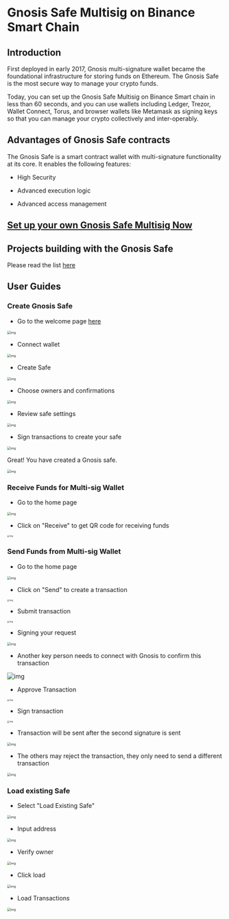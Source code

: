 #  Gnosis Safe Multisig on Binance Smart Chain

## Introduction

First deployed in early 2017, Gnosis multi-signature wallet became the foundational infrastructure for storing funds on Ethereum. The Gnosis Safe is the most secure way to manage your crypto funds.

Today, you can set up the Gnosis Safe Multisig on Binance Smart chain in less than 60 seconds, and you can use wallets including Ledger, Trezor,  Wallet Connect, Torus, and browser wallets like Metamask as signing keys so that you can manage your crypto collectively and inter-operably.

## Advantages of Gnosis Safe contracts

The Gnosis Safe is a smart contract wallet with multi-signature functionality at its core. It enables the following features:

* High Security

* Advanced execution logic

* Advanced access management

## [Set up your own Gnosis Safe Multisig Now](https://gnosis-safe.binance.org/)

## Projects building with the Gnosis Safe

Please read the list [here](https://docs.gnosis.io/safe/docs/intro_projects/)

## User Guides

### Create Gnosis Safe
- Go to the welcome page [here]( https://gnosis.binance.org/#/welcome )

<img src="https://lh6.googleusercontent.com/VuFAY4gELmeqK7Ad5nZJhk7O3_E3vPSvWv3DXDLjkRoIHIy_xQOGNmNERIHXwPtolfxVLE0DqnzuhBK4e9WpAKAWD5Y0yaWeoShPZ5_VbV9uYqcJWuZ53iRXXySYhgHKe68CD5i8" alt="img" style="zoom:50%;" />

- Connect wallet

<img src="https://lh4.googleusercontent.com/W7gfA_atKV5nGoEq1nciJWQQjfMY_xG5AiA7l29A9p_lzpQVOlhv6ylf6TTVrLvGogLjVNDzDYZkr1m6PlIGCUg6FPRUCVxyAeAk7oR9WvawJFOR57rY8POYuv67ABMCv6Bvde3V" alt="img" style="zoom:50%;" />



- Create Safe

<img src="https://lh5.googleusercontent.com/uaw_9nVQ1nT3qg9jYBJEcFM75t_NmO1LjyMZK_qvGH6BUZoVaIcxswxakPVtermYlgIi-e-bVDTsj2G3jLoQi8Jijpa24YlIbyBjNfwE8Jwvq2-YUnuoX24F2sG_ryQwYjBZETSn" alt="img" style="zoom:50%;" />

- Choose owners and confirmations

<img src="https://lh4.googleusercontent.com/KpgyuRkCg_9KYjI5Vm-ZF57gUtGV_GALaSlR4tmKJUe7uYiu_BGukWSs7XKZbmJDzYicREhOTrUo5jcAy7SRVXOOQhGOLy_utKl_tzw7w3B7if1ZAViM32Za1gqZugFYTWNuh_gn" alt="img" style="zoom:50%;" />

- Review safe settings

<img src="https://lh5.googleusercontent.com/Y6iP6Nbw4toivC483_OnL9Jkz0b8IOOcUNnfgU_RTY7VAdYSk5uM-nDQQGxpw1bcDfZ6kIV8XDTXw7rff9tILf8QPGcrfeFE0KfzUBidFcUb6db4tbbeH_sXdYTITri7I3Y83nCb" alt="img" style="zoom: 50%;" />


- Sign transactions to create your safe

<img src="https://lh3.googleusercontent.com/CiT5DFQgDoOpWI_DoUYkkqAXcx5ibhaXInFzs7tJXJFsfKOWLNl0uFpOJyCHIx2zi7jSQ58hLrFOJQSGnDiKPNQ2nRO-QNJDQ28UTW4iL_xMd9GcYVbl1abJjudC8MKDNZKlApzr" alt="img" style="zoom:50%;" />

Great! You have created a Gnosis safe.

<img src="https://lh5.googleusercontent.com/GrpTqYIU-ZkJCNOAxtcTpy8GA7W3btjYDiuMZfdZgZqAlOR4cy4klqr8HvoBW8YL817n46UdmCEFk2khYSAZo7rQZa08Bpf1MQhO60lDkxlO_Ghguwh19KyYUtcE-gd7yl7EMYWG" alt="img" style="zoom:50%;" />

### Receive Funds for Multi-sig Wallet

- Go to the home page

<img src="https://lh6.googleusercontent.com/uiv8jNyUJwllReKV4lwelewBkrgPGB3IcD-pn67wa9EaWC0Q4qp_jcltfA8kOolK9pYxR-tyaEa7F2YY3DnwUYcaLYJJSaXdoa2wbja2a9fL2fEwL9mskp1gmdazp8c5F2B5_g8W" alt="img" style="zoom:50%;" />

- Click on "Receive" to get QR code for receiving funds

<img src="https://lh6.googleusercontent.com/MvPGRkXPlmPXKgNI0xVRDHW0ZNCup_gJAN1kMWKlYW2ampd8QJ-vAlLZMuTQW1w9vWqe25Q9pEaNfzImntJvUPqoBLhqkp7uRid0maDJInYNVDYHNbe6l_YG45Rvfs7IFjrjrg05" alt="img" style="zoom:33%;" />



### Send Funds from Multi-sig Wallet

- Go to the home page

<img src="https://lh6.googleusercontent.com/uiv8jNyUJwllReKV4lwelewBkrgPGB3IcD-pn67wa9EaWC0Q4qp_jcltfA8kOolK9pYxR-tyaEa7F2YY3DnwUYcaLYJJSaXdoa2wbja2a9fL2fEwL9mskp1gmdazp8c5F2B5_g8W" alt="img" style="zoom:50%;" />


- Click on "Send" to create a transaction

<img src="https://lh5.googleusercontent.com/Yrvc4kToZj-9z2RZWWFMPbkTRrRIpYdNXgg0Ybo5OU6SKNwjn7QpRxl21MbwiSEe-4oKxnbwIzH70Ga-HZ6eHcR2gCsX17Bvx09dHEc7NbWo84uR-MFzbYEE88Eh4rSOA-OllarZ" alt="img" style="zoom:33%;" />

- Submit transaction

<img src="https://lh3.googleusercontent.com/qDOpx1PjjJvc6bULaRgD9iablaG07hH4VXqupshvLVvGN-RMUMoMI6uPOQFomz8wYdiA7zrCov4GjRmGAoluHx43WakVJMOidSTQB7ib-7NLqw_Yp7dcV8Ap8v4c4PFZJgzX0v0D" alt="img" style="zoom:33%;" />



- Signing your request

<img src="https://lh4.googleusercontent.com/1ma8Hs2KZmXvofn1sY_isWkLKkVUOVn9aCglf6A6KYwRkGWgoWzrmjvt2JjpmzkdwtvWcUcCz9uFfh0Ed03nm7i57QtNHa9RNfXtGDU4IBlQ34nMH6W-YqaBvpjSVemz3pBLFmTx" alt="img" style="zoom:50%;" />



- Another key person needs to connect with Gnosis to confirm this transaction



![img](https://lh6.googleusercontent.com/aCUpAR271_k_G3WJYsUAC8MtknIo9wsCTXbrMYsueZXV1prsTQPVy3YhUMGHRfroThQjLXfcOliaqevVfQzVctD_4taBsJJcaoW5eJ-GO5f6J2NRfNSmv4Ds5moVIGwMeAK_9zCE)



- Approve Transaction



<img src="https://lh6.googleusercontent.com/6MRCgkiZmveRdKfUUKBGnQTIoXvDEoW1YXcB456PqgF5k1lPHAwfCI_8yoVFSdqG9dt-Pe7oGu0-Bkcl3xM265z0icLBdxQA2RB8Yrd9KGLbZ3PuIaV3Ot4F8S-6Bb3z_t3oRVZt" alt="img" style="zoom:33%;" />



- Sign transaction

<img src="https://lh6.googleusercontent.com/tGBjZJt6OfWkdlfy7xL2PmHzb8cqWfO6gZYM2WNolVPc5EuF7P2CsiVoqKose2g0QZH0EseuANrmpI46kqTSibDpr0pW98d6QOfKVm63RWLoNOu_92nO91vQBem6tSr6UEL61oJY" alt="img" style="zoom:33%;" />



- Transaction will be sent after the second signature is sent

<img src="https://lh3.googleusercontent.com/q3Tijw1a03N0977IhkA9wKvLTupHoGw8URsZbz7kUt6eQI2valiYwmMp_96w8Q21fsEboUcLw4khooEyGOx-RDj0fXmJlWWdnP_Oh1M1mmX71O4vZe-HYywzo5Nh7I6GSRUO-i6J" alt="img" style="zoom:50%;" />



- The others may reject the transaction, they only need to send a different transaction



<img src="https://lh6.googleusercontent.com/dtRFFmHa6jWGFTk-Xw2dYEZQNvg_j8GmpyJ0E_0uD3kQGVM00YD0KUbhQYdBA2Iz5DYebpLwvwQpCFd8sijvRAF4WthKI_ZqkbZjDVL7Qu-x4yRD6I7QEHj0GECzjELi1J1Fw84Q" alt="img" style="zoom:50%;" />

### Load existing Safe

- Select "Load Existing Safe"

<img src="https://lh4.googleusercontent.com/DYaHT6oyXmvoHIg4jl9XHI1wIWPwvwKQe2aWszProoaTaFu0W1Zoosfw_1hMBiJeRXbJjoIeLiznp5lUxYLV5EtsgptGfD8DVyXLoFsNZn19D4crxXljyOlmvhfr3hIxkkR2_xHI" alt="img" style="zoom:50%;" />

- Input address

<img src="https://lh5.googleusercontent.com/lNSIVde-IGWoW7fxcWsR0RblUIo9ppM8uXBvWOxtEfES4vS7bzvszkseNuXp9mx2p583keqMM3KkmZysy1Q4kSO9lgJohM1a5zxbptcX3V2A8ntXCLJhcJwW8PlAV-Hr5FqACZtJ" alt="img" style="zoom:50%;" />



- Verify owner

<img src="https://lh6.googleusercontent.com/Icn9N2ZtYIwm1EOCXVnzuOYld3qSOPzwFZOnWaHA6NuZk31jJphtuF5nq4wVD3VeTPBHFmBM2gbT1h5oMs2TdXzvGWdm8NGhlkuV4411TTiSuNsod2qGuuitsCMLfQx7zQpEKanW" alt="img" style="zoom:50%;" />

- Click load

<img src="https://lh5.googleusercontent.com/eGvKq7b3MPL0S4YfIXHhB1uidBBuUmn3An9NkzD2-4-jlUFszNldraZ5rSrCFT0Y7chMr_Lm58aFlpWOCYoe27v6Xkcvjv9F_QGsZaEMt2qf4el_BU9KC9NRLV8w0aB7fLBwfTB1" alt="img" style="zoom:50%;" />

- Load Transactions



<img src="https://lh3.googleusercontent.com/RQTNMMjYOnet-VSM4v34kBbK7VWaOFvi91ZNFKRfugofd-qasqLbaB-NV9icbdjGXcISsUAJI48QnoF1av5Cq2bcEMBxOftC4veGS59wSP1v9fT6Hu0-S0VD-S-5BMsTsSMHApkE" alt="img" style="zoom:50%;" />
